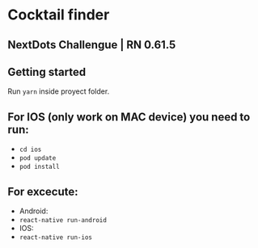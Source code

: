 # Cocktail finder

## NextDots Challengue | RN 0.61.5

## Getting started

Run `yarn` inside proyect folder.

## For IOS (only work on MAC device) you need to run:

- `cd ios`
- `pod update`
- `pod install`

## For excecute:

- Android:
- `react-native run-android`
- IOS:
- `react-native run-ios`
